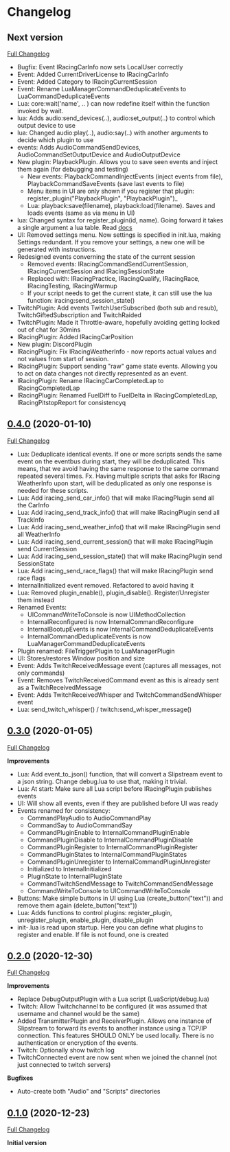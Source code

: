 ﻿# Changelog

## Next version
[Full Changelog](https://github.com/dennis/slipstream/compare/v0.4.0...main)
  - Bugfix: Event IRacingCarInfo now sets LocalUser correctly
  - Event: Added CurrentDriverLicense to IRacingCarInfo
  - Event: Added Category to IRacingCurrentSession
  - Event: Rename LuaManagerCommandDeduplicateEvents to LuaCommandDeduplicateEvents
  - Lua: core:wait('name', .. ) can now redefine itself within the function invoked by wait.
  - lua: Adds audio:send_devices(..), audio:set_output(..) to control which output device to use
  - lua: Changed audio:play(..), audio:say(..) with another arguments to decide which plugin to use
  - events: Adds AudioCommandSendDevices, AudioCommandSetOutputDevice and AudioOutputDevice
  - New plugin: PlaybackPlugin. Allows you to save seen events and inject them again (for debugging and testing)
    - New events: PlaybackCommandInjectEvents (inject events from file), PlaybackCommandSaveEvents (save last events to file)
    - Menu items in UI are only shown if you register that plugin: register_plugin("PlaybackPlugin", "PlaybackPlugin")_
    - Lua: playback:save(filename), playback:load(filename). Saves and loads events (same as via menu in UI)
  - lua: Changed syntax for register_plugin(id, name). Going forward it takes a single argument a lua table. Read [docs](docs/lua.md#internal)
  - UI: Removed settings menu. Now settings is specified in init.lua, making Settings redundant. If you remove your settings, a new one will be generated with instructions.
  - Redesigned events converning the state of the current session
    - Removed events: IRacingCommandSendCurrentSession, IRacingCurrentSession and IRacingSessionState
    - Replaced with: IRacingPractice, IRacingQualify, IRacingRace, IRacingTesting, IRacingWarmup
    - If your script needs to get the current state, it can still use the lua function: iracing:send_session_state()
  - TwitchPlugin: Add events TwitchUserSubscribed (both sub and resub), TwitchGiftedSubscription and TwitchRaided
  - TwitchPlugin: Made it Throttle-aware, hopefully avoiding getting locked out of chat for 30mins
  - IRacingPlugin: Added IRacingCarPosition
  - New plugin: DiscordPlugin
  - IRacingPlugin: Fix IRacingWeatherInfo - now reports actual values and not values from start of session.
  - IRacingPlugin: Support sending "raw" game state events. Allowing you to act on data changes not directly represented as an event.
  - IRacingPlugin: Rename IRacingCarCompletedLap to IRacingCompletedLap
  - IRacingPlugin: Renamed FuelDiff to FuelDelta in IRacingCompletedLap, IRacingPitstopReport for consistencyq

## [0.4.0](https://github.com/dennis/slipstream/releases/tag/v0.3.0) (2020-01-10)
[Full Changelog](https://github.com/dennis/slipstream/compare/v0.3.0...v0.4.0)
 - Lua: Deduplicate identical events. If one or more scripts sends the same
   event on the eventbus during start, they will be deduplicated. This means,
   that we avoid having the same response to the same command repeated several
   times. Fx. Having multiple scripts that asks for IRacing WeatherInfo upon
   start, will be deduplicated as only one response is needed for these scripts.
 - Lua: Add iracing_send_car_info() that will make IRacingPlugin send all the CarInfo
 - Lua: Add iracing_send_track_info() that will make IRacingPlugin send all TrackInfo
 - Lua: Add iracing_send_weather_info() that will make IRacingPlugin send all WeatherInfo
 - Lua: Add iracing_send_current_session() that will make IRacingPlugin send CurrentSession
 - Lua: Add iracing_send_session_state() that will make IRacingPlugin send SessionState
 - Lua: Add iracing_send_race_flags() that will make IRacingPlugin send race flags
 - InternalInitialized event removed. Refactored to avoid having it
 - Lua: Removed plugin_enable(), plugin_disable(). Register/Unregister them instead
 - Renamed Events:
   - UICommandWriteToConsole is now UIMethodCollection
   - InternalReconfigured is now InternalCommandReconfigure
   - InternalBootupEvents is now InternalCommandDeduplicateEvents
   - InternalCommandDeduplicateEvents is now LuaManagerCommandDeduplicateEvents
 - Plugin renamed: FileTriggerPlugin to LuaManagerPlugin
 - UI: Stores/restores Window position and size
 - Event: Adds TwitchReceivedMessage event (captures all messages, not only commands)
 - Event: Removes TwitchReceivedCommand event as this is already sent as a TwitchReceivedMessage
 - Event: Adds TwitchReceivedWhisper and TwitchCommandSendWhisper event
 - Lua: send_twitch_whisper() / twitch:send_whisper_message()

## [0.3.0](https://github.com/dennis/slipstream/releases/tag/v0.3.0) (2020-01-05)
[Full Changelog](https://github.com/dennis/slipstream/compare/v0.2.0...v0.3.0)

**Improvements**
 - Lua: Add event_to_json() function, that will convert a Slipstream event to a json string. Change debug.lua to use that, making it trivial.
 - Lua: At start: Make sure all Lua script before IRacingPlugin publishes events
 - UI: Will show all events, even if they are published before UI was ready
 - Events renamed for consistency:
   - CommandPlayAudio to AudioCommandPlay
   - CommandSay to AudioCommandSay
   - CommandPluginEnable to InternalCommandPluginEnable
   - CommandPluginDisable to InternalCommandPluginDisable
   - CommandPluginRegister to InternalCommandPluginRegister
   - CommandPluginStates to InternalCommandPluginStates
   - CommandPluginUnregister to InternalCommandPluginUnregister
   - Initialized to InternalInitialized
   - PluginState to InternalPluginState
   - CommandTwitchSendMessage to TwitchCommandSendMessage
   - CommandWriteToConsole to UICommandWriteToConsole
 - Buttons: Make simple buttons in UI using Lua (create_button("text")) and remove them again (delete_button("text"))
 - Lua: Adds functions to control plugins: register_plugin, unregister_plugin, enable_plugin, disable_plugin
 - init-<versionno>.lua is read upon startup. Here you can define what plugins to register and enable. If file is not found, one is created

## [0.2.0](https://github.com/dennis/slipstream/releases/tag/v0.2.0) (2020-12-30)
[Full Changelog](https://github.com/dennis/slipstream/compare/v0.1.0...v0.2.0)

**Improvements**
 - Replace DebugOutputPlugin with a Lua script (LuaScript/debug.lua)
 - Twitch: Allow Twitchchannel to be configured (it was assumed that username and channel would be the same)
 - Added TransmitterPlugin and ReceiverPlugin. Allows one instance of Slipstream to forward its events to another instance using a TCP/IP connection. This features SHOULD ONLY be used locally. There is no authentication or encryption of the events.
 - Twitch: Optionally show twitch log
 - TwitchConnected event are now sent when we joined the channel (not just connected to twitch servers)

**Bugfixes**
 - Auto-create both "Audio" and "Scripts" directories

## [0.1.0](https://github.com/dennis/slipstream/releases/tag/v0.1.0) (2020-12-23)
[Full Changelog](https://github.com/dennis/slipstream/compare/be57351b1d0c5ff75a87ece10b3e7c272a980446...v0.1.0)

**Initial version**

